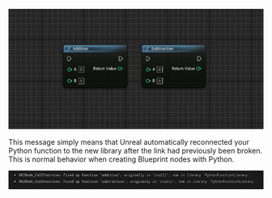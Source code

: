 ![Img](resources/resource_0.JPG)

This message simply means that Unreal automatically reconnected your Python function to the new library after the link had previously been broken. This is normal behavior when creating Blueprint nodes with Python.

![Img](resources/resource_1.JPG)
